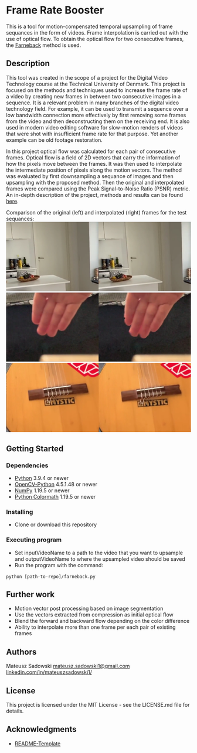# Frame Rate Booster

This is a tool for motion-compensated temporal upsampling of frame sequances in the form of videos. Frame interpolation is carried out with the use of optical flow. To obtain the optical flow for two consecutive frames, the [Farneback](http://www.diva-portal.org/smash/get/diva2:273847/FULLTEXT01.pdf) method is used.

## Description

This tool was created in the scope of a project for the Digital Video Technology course at the Technical University of Denmark. This project is focused on the methods and techniques used to increase the frame rate of a video by creating new frames in between two consecutive images in a sequence. It is a relevant problem in many branches of the digital video technology field. For example, it can be used to transmit a sequence over a low bandwidth connection more effectively by first removing some frames from the video and then deconstructing them on the receiving end. It is also used in modern video editing software for slow-motion renders of videos that were shot with insufficient frame rate for that purpose. Yet another example can be old footage restoration.

In this project optical flow was calculated for each pair of consecutive frames. Optical  flow  is  a  field  of  2D  vectors  that  carry  the  information  of  how  the  pixels  move  between the frames. It was then used to interpolate the intermediate position of pixels along the motion vectors. The method was evaluated by first downsampling a sequance of images and then upsampling with the proposed method. Then the original and interpolated frames were compared using the Peak Signal-to-Noise Ratio (PSNR) metric. An in-depth description of the project, methods and results can be found [here](https://www.student.dtu.dk/~s192771/DigitalVideoTechnology.pdf).

Comparison of the original (left) and interpolated (right) frames for the test sequances:
![Room comparison](images/room.png "Room comparison")
![Hand comparison](images/hand.png "Hand comparison")
![Guitar comparison](images/guitar.png "Guitar comnparison")
<!-- TODO: Add GIF of original and downsampled & upsampled video for a demo -->

## Getting Started

### Dependencies

- [Python](https://www.python.org/) 3.9.4 or newer
- [OpenCV-Python](https://pypi.org/project/opencv-python/) 4.5.1.48 or newer
- [NumPy](https://pypi.org/project/numpy/) 1.19.5 or newer
- [Python Colormath](https://pypi.org/project/colormath/) 1.19.5 or newer

### Installing

- Clone or download this repository

### Executing program

- Set inputVideoName to a path to the video that you want to upsample and outputVideoName to where the upsampled video should be saved
- Run the program with the command:
```
python [path-to-repo]/farneback.py
```

## Further work

- Motion vector post processing based on image segmentation
- Use the vectors extracted from compression as initial optical flow
- Blend the forward and backward flow depending on the color difference
- Ability to interpolate more than one frame per each pair of existing frames

## Authors

Mateusz Sadowski
[mateusz.sadowski1@gmail.com](mateusz.sadowski1@gmail.com)
[linkedin.com/in/mateuszsadowski1/](https://www.linkedin.com/in/mateuszsadowski1/)

## License

This project is licensed under the MIT License - see the LICENSE.md file for details.

## Acknowledgments

* [README-Template](https://gist.github.com/DomPizzie/7a5ff55ffa9081f2de27c315f5018afc)